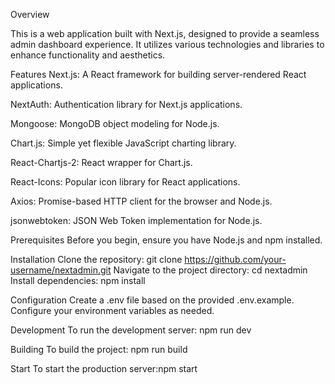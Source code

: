 Overview

This is a web application built with Next.js, designed to provide a seamless admin dashboard experience. It utilizes various technologies and libraries to enhance functionality and aesthetics.


Features
Next.js: A React framework for building server-rendered React applications.

NextAuth: Authentication library for Next.js applications.

Mongoose: MongoDB object modeling for Node.js.

Chart.js: Simple yet flexible JavaScript charting library.

React-Chartjs-2: React wrapper for Chart.js.

React-Icons: Popular icon library for React applications.

Axios: Promise-based HTTP client for the browser and Node.js.

jsonwebtoken: JSON Web Token implementation for Node.js.


Prerequisites
Before you begin, ensure you have Node.js and npm installed.

Installation
Clone the repository: git clone https://github.com/your-username/nextadmin.git
Navigate to the project directory: cd nextadmin
Install dependencies: npm install

Configuration
Create a .env file based on the provided .env.example.
Configure your environment variables as needed.

Development
To run the development server: npm run dev

Building
To build the project: npm run build

Start
To start the production server:npm start
